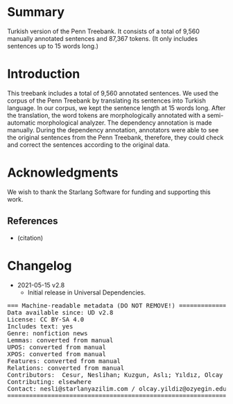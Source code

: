 # Summary

Turkish version of the Penn Treebank. It consists of a total of 9,560 manually annotated sentences and 87,367 tokens. (It only includes sentences up to 15 words long.)


# Introduction

This treebank includes a total of 9,560  annotated sentences. We used the corpus of the Penn Treebank by translating its sentences into Turkish language. In our corpus, we kept the sentence length at 15 words long. After the translation, the word tokens are morphologically annotated with a semi-automatic morphological analyzer. The dependency annotation is made manually. 
During the dependency annotation, annotators were able to see the original sentences from the Penn Treebank, therefore, they could check and correct the sentences according to the original data.


# Acknowledgments

We wish to thank the Starlang Software for funding and supporting this work. 

## References

* (citation)


# Changelog

* 2021-05-15 v2.8
  * Initial release in Universal Dependencies.


<pre>
=== Machine-readable metadata (DO NOT REMOVE!) ================================
Data available since: UD v2.8
License: CC BY-SA 4.0
Includes text: yes
Genre: nonfiction news
Lemmas: converted from manual
UPOS: converted from manual
XPOS: converted from manual
Features: converted from manual
Relations: converted from manual
Contributors:  Cesur, Neslihan; Kuzgun, Aslı; Yıldız, Olcay Taner; Marşan, Büşra; Kara, Neslihan; Arıcan, Bilge Nas; Özçelik, Merve; Aslan, Deniz Baran
Contributing: elsewhere
Contact: nesli@starlanyazilim.com / olcay.yildiz@ozyegin.edu.tr 
===============================================================================
</pre>
